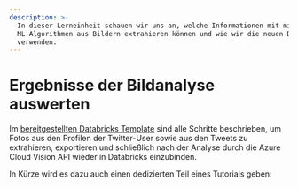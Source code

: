 ```yaml
---
description: >-
  In dieser Lerneinheit schauen wir uns an, welche Informationen mit mittels
  ML-Algorithmen aus Bildern extrahieren können und wie wir die neuen Daten
  verwenden.
---
```


# Ergebnisse der Bildanalyse auswerten

Im [bereitgestellten Databricks Template](https://winf-hsos.github.io/databricks-notebooks/big-data-analytics/Image%20Analytics%20mit%20Azure%20ML.html) sind alle Schritte beschrieben, um Fotos aus den Profilen der Twitter-User sowie aus den Tweets zu extrahieren, exportieren und schließlich nach der Analyse durch die Azure Cloud Vision API wieder in Databricks einzubinden.

In Kürze wird es dazu auch einen dedizierten Teil eines Tutorials geben:

